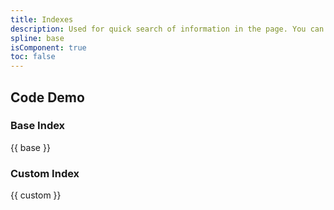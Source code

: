 ```yaml
---
title: Indexes
description: Used for quick search of information in the page. You can quickly find the required content based on the page number in the directory.
spline: base
isComponent: true
toc: false
---
```


## Code Demo

### Base Index

{{ base }}

### Custom Index

{{ custom }}
